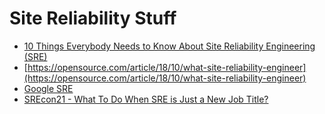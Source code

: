 # Site Reliability Stuff

- [10 Things Everybody Needs to Know About Site Reliability Engineering (SRE)](https://blog.newrelic.com/technology/site-reliability-engineering-careers/)
- [https://opensource.com/article/18/10/what-site-reliability-engineer](https://opensource.com/article/18/10/what-site-reliability-engineer)
- [Google SRE](https://sre.google/)
- [SREcon21 - What To Do When SRE is Just a New Job Title?](https://www.youtube.com/watch?v=7l5Kl6RHyOc)
